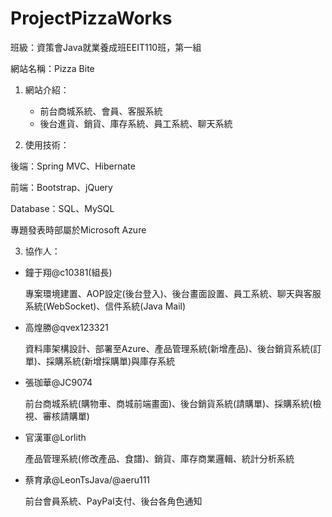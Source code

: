 # ProjectPizzaWorks

班級：資策會Java就業養成班EEIT110班，第一組

網站名稱：Pizza Bite

1. 網站介紹：
   - 前台商城系統、會員、客服系統
   - 後台進貨、銷貨、庫存系統、員工系統、聊天系統

2. 使用技術：

後端：Spring MVC、Hibernate

前端：Bootstrap、jQuery

Database：SQL、MySQL

專題發表時部屬於Microsoft Azure

3. 協作人：
- 鐘于翔@c10381(組長)
	
  專案環境建置、AOP設定(後台登入)、後台畫面設置、員工系統、聊天與客服系統(WebSocket)、信件系統(Java Mail)

- 高煌勝@qvex123321
  
  資料庫架構設計、部署至Azure、產品管理系統(新增產品)、後台銷貨系統(訂單)、採購系統(新增採購單)與庫存系統

- 張珈華@JC9074
  
  前台商城系統(購物車、商城前端畫面)、後台銷貨系統(請購單)、採購系統(檢視、審核請購單)

- 官漢軍@Lorlith
  
  產品管理系統(修改產品、食譜)、銷貨、庫存商業邏輯、統計分析系統

- 蔡育承@LeonTsJava/@aeru111
  
  前台會員系統、PayPal支付、後台各角色通知
